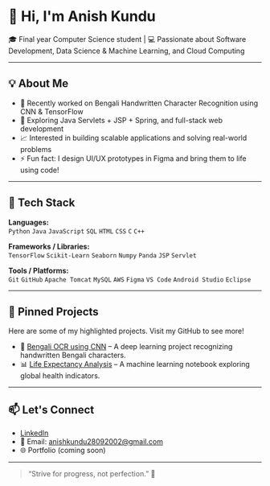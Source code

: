 # 👋 Hi, I'm Anish Kundu

🎓 Final year Computer Science student | 💻 Passionate about Software Development, Data Science & Machine Learning, and Cloud Computing

---

## 💡 About Me

- 🔭 Recently worked on Bengali Handwritten Character Recognition using CNN & TensorFlow  
- 🌱 Exploring Java Servlets + JSP + Spring, and full-stack web development  
- 📈 Interested in building scalable applications and solving real-world problems  
- ⚡ Fun fact: I design UI/UX prototypes in Figma and bring them to life using code!

---

## 🚀 Tech Stack

**Languages:**  
`Python` `Java` `JavaScript` `SQL` `HTML` `CSS` `C` `C++`

**Frameworks / Libraries:**  
`TensorFlow` `Scikit-Learn` `Seaborn` `Numpy` `Panda` `JSP` `Servlet`

**Tools / Platforms:**  
`Git` `GitHub` `Apache Tomcat` `MySQL` `AWS` `Figma` `VS Code` `Android Studio` `Eclipse`

---

## 📌 Pinned Projects

Here are some of my highlighted projects. Visit my GitHub to see more!

- 📝 [Bengali OCR using CNN](https://github.com/anishkundu28/Bengali-OCR) – A deep learning project recognizing handwritten Bengali characters.
- 📊 [Life Expectancy Analysis](https://github.com/anishkundu28/Life-Expectancy-ML) – A machine learning notebook exploring global health indicators.

---

## 📫 Let's Connect

- [LinkedIn](https://www.linkedin.com/in/anishkundu)  
- 📧 Email: anishkundu28092002@gmail.com  
- 🌐 Portfolio (coming soon)

---

> “Strive for progress, not perfection.” 💪
